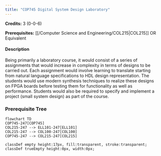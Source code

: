 ```yaml
---
title: "COP745 Digital System Design Laboratory"
---
```

**Credits:** 3 (0-0-6)

**Prerequisites:** [[/Computer Science and Engineering/COL215|COL215]] OR Equivalent

#### Description
Being primarily a laboratory course, it would consist of a series of assignments that would increase in complexity in terms of designs to be carried out. Each assignment would involve learning to translate starting from natural language specifications to HDL design representation. The students would use modern synthesis techniques to realize these designs on FPGA boards before testing them for functionality as well as performance. Students would also be required to specify and implement a project (small system design) as part of the course.

### Prerequisite Tree

```mermaid
flowchart TD
COP745-247[COP745]
COL215-247 --> ELL101-247[ELL101]
COL215-247 --> COL100-247[COL100]
COP745-247 --> COL215-247[COL215]

classDef empty height:17px, fill:transparent, stroke:transparent;
classDef trueEmpty height:0px, width:0px;
```